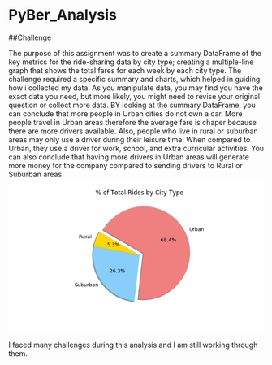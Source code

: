# PyBer_Analysis
##Challenge

The purpose of this assignment was to create a summary DataFrame of the key metrics for the ride-sharing data by city type; creating a multiple-line graph that shows the total fares for each week by each city type. The challenge required a specific summary and charts, which helped in guiding how i collected my data. As you manipulate data, you may find you have the exact data you need, but more likely, you might need to revise your original question or collect more data. BY looking at the summary DataFrame, you can conclude that more people in Urban cities do not own a car. More people travel in Urban areas therefore the average fare is chaper because there are more drivers available. Also, people who live in rural or suburban areas may only use a driver during their leisure time. When compared to Urban, they use a driver for work, school, and extra curricular activities. You can also conclude that having more drivers in Urban areas will generate more money for the company compared to sending drivers to Rural or Suburban areas.   
![](analysis/Fig6.png)

I faced many challenges during this analysis and I am still working through them.